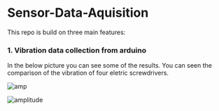 # Sensor-Data-Aquisition
This repo is build on three main features:

### 1. Vibration data collection from arduino 
In the below picture you can see some of the results. You can seen the comparison of the vibration of four eletric screwdrivers. 

![amp](https://user-images.githubusercontent.com/38300412/51787936-76385300-216f-11e9-8959-a5f77f787e2c.png)

![amplitude](https://user-images.githubusercontent.com/38300412/51787937-7c2e3400-216f-11e9-833d-6e21991d19cd.png)

